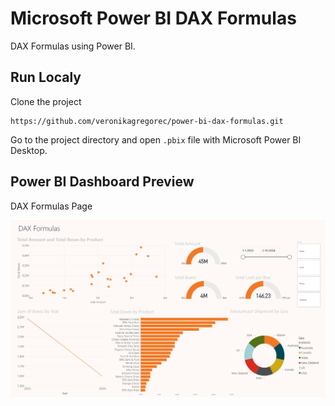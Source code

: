 # Microsoft Power BI DAX Formulas

DAX Formulas using Power BI.

## Run Localy

Clone the project

```
https://github.com/veronikagregorec/power-bi-dax-formulas.git
```
Go to the project directory and open ```.pbix``` file with Microsoft Power BI Desktop.

## Power BI Dashboard Preview

DAX Formulas Page

![](Screenshot/front.png)
